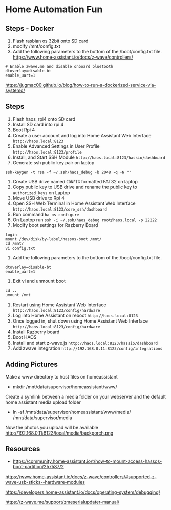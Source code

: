 # Home Automation Fun

## Steps - Docker

1. Flash rasbian os 32bit onto SD card
1. modify /mnt/config.txt
1. Add the following parameters to the bottom of the /boot/config.txt file.
https://www.home-assistant.io/docs/z-wave/controllers/
```
# Enable zwave.me and disable onboard bluetooth
dtoverlay=disable-bt
enable_uart=1
```
https://jugmac00.github.io/blog/how-to-run-a-dockerized-service-via-systemd/


## Steps

1. Flash haos_rpi4 onto SD card
1. Install SD card into rpi 4
1. Boot Rpi 4
1. Create a user account and log into Home Assistant Web Interface `http://haos.local:8123`
1. Enable Advanced Settings in User Profile `http://haos.local:8123/profile`
1. Install, and Start SSH Module `http://haos.local:8123/hassio/dashboard`
1. Generate ssh public key pair on laptop
```
ssh-keygen -t rsa -f ~/.ssh/haos_debug -b 2048 -q -N ""
```
1. Create USB drive named `CONFIG` formatted FAT32 on laptop
1. Copy public key to USB drive and rename the public key to `authorized_keys` on Laptop
1. Move USB drive to Rpi 4
1. Open SSH Web Terminal in Home Assistant Web Interface `http://haos.local:8123/core_ssh/dashboard`
1. Run command `ha os configure` 
1. On Laptop run `ssh -i ~/.ssh/haos_debug root@haos.local -p 22222`
1. Modify boot settings for Razberry Board
```
login
mount /dev/disk/by-label/hassos-boot /mnt/
cd /mnt/
vi config.txt
```
1. Add the following parameters to the bottom of the /boot/config.txt file.
```
dtoverlay=disable-bt
enable_uart=1
```
1. Exit vi and unmount boot
```
cd ..
umount /mnt
```

1. Restart using Home Assistant Web Interface `http://haos.local:8123/config/hardware`
1. Log into Home Assistant on reboot `http://haos.local:8123`
1. Once logged in, shut down using Home Assistant Web Interface `http://haos.local:8123/config/hardware`
1. Install Razberry board 
1. Boot HAOS
1. Install and start z-wave.js `http://haos.local:8123/hassio/dashboard`
1. Add zwave integration `http://192.168.0.11:8123/config/integrations`

## Adding Pictures

Make a www directory to host files on homeassistant 
* mkdir /mnt/data/supervisor/homeassistant/www/

Create a symlink between a media folder on your webserver and the default home assistant media upload folder 
* ln -sf /mnt/data/supervisor/homeassistant/www/media/ /mnt/data/supervisor/media

Now the photos you upload will be available 
http://192.168.0.11:8123/local/media/backporch.png

## Resources

* https://community.home-assistant.io/t/how-to-mount-access-hassos-boot-partition/257587/2

https://www.home-assistant.io/docs/z-wave/controllers/#supported-z-wave-usb-sticks--hardware-modules

https://developers.home-assistant.io/docs/operating-system/debugging/

https://z-wave.me/support/zmeserialupdater-manual/